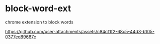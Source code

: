 # block-word-ext
chrome extension to block words



https://github.com/user-attachments/assets/c84c11f2-68c5-44d3-b105-0377ed89687c

